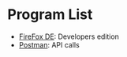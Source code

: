 # Program List

- [FireFox DE](https://www.mozilla.org/en-US/firefox/developer/): Developers edition
- [Postman](https://www.getpostman.com/): API calls
